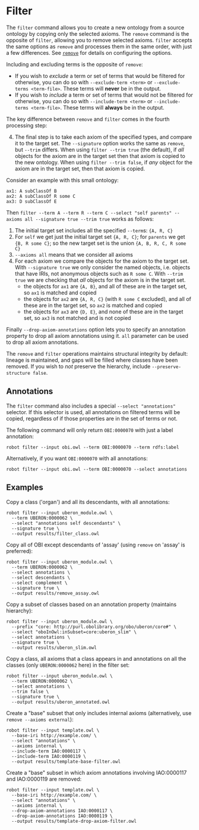 # Filter

The `filter` command allows you to create a new ontology from a source ontology by copying only the selected axioms. The `remove` command is the opposite of `filter`, allowing you to remove selected axioms. `filter` accepts the same options as `remove` and processes them in the same order, with just a few differences. See [`remove`](/remove) for details on configuring the options.

Including and excluding terms is the opposite of `remove`:
* If you wish to *exclude* a term or set of terms that would be filtered for otherwise, you can do so with `--exclude-term <term>` or `--exclude-terms <term-file>`. These terms will **never** be in the output.
* If you wish to *include* a term or set of terms that would not be filtered for otherwise, you can do so with `--include-term <term>` or `--include-terms <term-file>`. These terms will **always** be in the output.

The key difference between `remove` and `filter` comes in the fourth processing step:

4. The final step is to take each axiom of the specified types, and compare it to the target set. The `--signature` option works the same as `remove`, but `--trim` differs. When using `filter --trim true` (the default), if *all* objects for the axiom are in the target set then that axiom is copied to the new ontology. When using `filter --trim false`, if *any* object for the axiom are in the target set, then that axiom is copied.

Consider an example with this small ontology:

```
ax1: A subClassOf B
ax2: A subClassOf R some C
ax3: D subClassOf E
```

Then `filter --term A --term R --term C --select "self parents" --axioms all --signature true --trim true` works as follows:

1. The initial target set includes all the specified `--term`s: `{A, R, C}`
2. For `self` we get just the initial target set `{A, R, C}`; for `parents` we get `{B, R some C}`; so the new target set is the union `{A, B, R, C, R some C}`
3. `--axioms all` means that we consider all axioms
4. For each axiom we compare the objects for the axiom to the target set. With `--signature true` we only consider the named objects, i.e. objects that have IRIs, not anonymous objects such as `R some C`. With `--trim true` we are checking that *all* objects for the axiom is in the target set.
    - the objects for `ax1` are `{A, B}`, and all of these are in the target set, so `ax1` is matched and copied
    - the objects for `ax2` are `{A, R, C}` (with `R some C` excluded), and all of these are in the target set, so `ax2` is matched and copied
    - the objects for `ax3` are `{D, E}`, and none of these are in the target set, so `ax3` is not matched and is not copied

Finally `--drop-axiom-annotations` option lets you to specify an annotation property to drop all axiom annotations using it. `all` parameter can be used to drop all axiom annotations.

The `remove` and `filter` operations maintains structural integrity by default: lineage is maintained, and gaps will be filled where classes have been removed. If you wish to *not* preserve the hierarchy, include `--preserve-structure false`.

## Annotations

The `filter` command also includes a special `--select "annotations"` selector. If this selector is used, all annotations on filtered terms will be copied, regardless of if those properties are in the set of terms or not.

The following command will only return `OBI:0000070` with just a label annotation:

```
robot filter --input obi.owl --term OBI:0000070 --term rdfs:label
```

Alternatively, if you want `OBI:0000070` with all annotations:

```
robot filter --input obi.owl --term OBI:0000070 --select annotations
```

## Examples

Copy a class ('organ') and all its descendants, with all annotations:

    robot filter --input uberon_module.owl \
      --term UBERON:0000062 \
      --select "annotations self descendants" \
      --signature true \
      --output results/filter_class.owl

Copy all of OBI except descendants of 'assay' (using `remove` on 'assay' is preferred):

    robot filter --input uberon_module.owl \
      --term UBERON:0000062 \
      --select annotations \
      --select descendants \
      --select complement \
      --signature true \
      --output results/remove_assay.owl

Copy a subset of classes based on an annotation property (maintains hierarchy):

    robot filter --input uberon_module.owl \
      --prefix "core: http://purl.obolibrary.org/obo/uberon/core#" \
      --select "oboInOwl:inSubset=core:uberon_slim" \
      --select annotations \
      --signature true \
      --output results/uberon_slim.owl

Copy a class, all axioms that a class appears in and annotations on all the classes (only `UBERON:0000062` here) in the filter set:

    robot filter --input uberon_module.owl \
      --term UBERON:0000062 \
      --select annotations \
      --trim false \
      --signature true \
      --output results/uberon_annotated.owl

Create a "base" subset that only includes internal axioms (alternatively, use `remove --axioms external`):

    robot filter --input template.owl \
      --base-iri http://example.com/ \
      --select "annotations" \
      --axioms internal \
      --include-term IAO:0000117 \
      --include-term IAO:0000119 \
      --output results/template-base-filter.owl

Create a "base" subset in which axiom annotations involving IAO:0000117 and IAO:0000119 are removed:

    robot filter --input template.owl \
      --base-iri http://example.com/ \
      --select "annotations" \
      --axioms internal \
      --drop-axiom-annotations IAO:0000117 \
      --drop-axiom-annotations IAO:0000119 \
      --output results/template-drop-axiom-filter.owl

